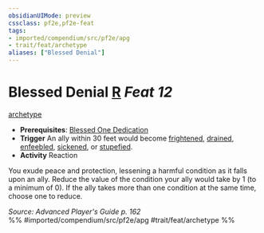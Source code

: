 ```yaml
---
obsidianUIMode: preview
cssclass: pf2e,pf2e-feat
tags:
- imported/compendium/src/pf2e/apg
- trait/feat/archetype
aliases: ["Blessed Denial"]
---
```

# Blessed Denial  [R](chapter-9-playing-the-game.md#Actions "Reaction") *Feat 12*  
[archetype](archetype.md)  

- **Prerequisites**: [Blessed One Dedication](blessed-one-dedication-apg.md)
- **Trigger** An ally within 30 feet would become [frightened](conditions.md#Frightened), [drained](conditions.md#Drained), [enfeebled](conditions.md#Enfeebled), [sickened](conditions.md#Sickened), or [stupefied](conditions.md#Stupefied).
- **Activity** Reaction

You exude peace and protection, lessening a harmful condition as it falls upon an ally. Reduce the value of the condition your ally would take by 1 (to a minimum of 0). If the ally takes more than one condition at the same time, choose one to reduce.

*Source: Advanced Player's Guide p. 162*  
%% #imported/compendium/src/pf2e/apg #trait/feat/archetype %%